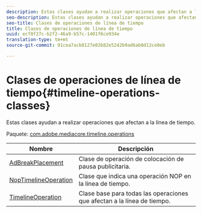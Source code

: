 ```yaml
---
description: Estas clases ayudan a realizar operaciones que afectan a la línea de tiempo.
seo-description: Estas clases ayudan a realizar operaciones que afectan a la línea de tiempo.
seo-title: Clases de operaciones de línea de tiempo
title: Clases de operaciones de línea de tiempo
uuid: ecf0f27c-b2f2-46a9-b57c-1401f6ce934e
translation-type: tm+mt
source-git-commit: 91cea7acb8127e02b82e5242b9ad6ab0d12ce0eb

---
```



# Clases de operaciones de línea de tiempo{#timeline-operations-classes}

Estas clases ayudan a realizar operaciones que afectan a la línea de tiempo.

Paquete: [com.adobe.mediacore.timeline.operations](https://help.adobe.com/en_US/primetime/api/psdk/asdoc-dhls_1.4/com/adobe/mediacore/timeline/operations/package-detail.html)

| Nombre | Descripción |
|---|---|
| [AdBreakPlacement](https://help.adobe.com/en_US/primetime/api/psdk/asdoc-dhls_1.4/com/adobe/mediacore/timeline/operations/AdBreakPlacement.html) | Clase de operación de colocación de pausa publicitaria. |
| [NopTimelineOperation](https://help.adobe.com/en_US/primetime/api/psdk/asdoc-dhls_1.4/com/adobe/mediacore/timeline/operations/NopTimelineOperation.html) | Clase que indica una operación NOP en la línea de tiempo. |
| [TimelineOperation](https://help.adobe.com/en_US/primetime/api/psdk/asdoc-dhls_1.4/com/adobe/mediacore/timeline/operations/TimelineOperation.html) | Clase base para todas las operaciones que afectan a la línea de tiempo. |